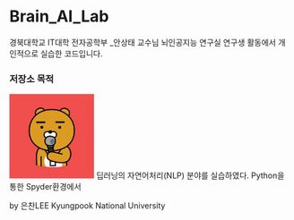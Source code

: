# Brain_AI_Lab
경북대학교 IT대학 전자공학부 _안상태 교수님 뇌인공지능 연구실 연구생 활동에서 개인적으로 실습한 코드입니다.
### 저장소 목적 
<img src="10R.jpg" width="30%" height="30%" title="Brain AI LaB" ALT="RYAN KAKAO"></img>
딥러닝의 자연어처리(NLP) 분야를 실습하였다. Python을 통한 Spyder환경에서 


by 은찬LEE Kyungpook National University 
